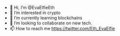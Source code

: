 - 👋 Hi, I’m @EvaElfieEth
- 👀 I’m interested in crypto
- 🌱 I’m currently learning blockchains
- 💞️ I’m looking to collaborate on new tech.
- 📫 How to reach me <https://twitter.com/Eth_EvaElfie>

<!---
EvaElfieEth/EvaElfieEth is a ✨ special ✨ repository because its `README.md` (this file) appears on your GitHub profile.
You can click the Preview link to take a look at your changes.
--->
